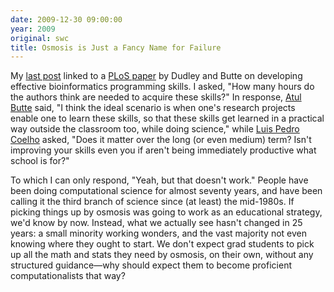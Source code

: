 ```yaml
---
date: 2009-12-30 09:00:00
year: 2009
original: swc
title: Osmosis is Just a Fancy Name for Failure
---
```

<p>My <a href="{{site.baseurl}}/2009/12/27/dudley-and-butte-on-software-skills/">last post</a> linked to
a <a href="http://www.ploscompbiol.org/article/info%3Adoi%2F10.1371%2Fjournal.pcbi.1000589">PLoS
paper</a> by Dudley and Butte on developing effective bioinformatics
programming skills. I asked, "How many hours do the authors think are
needed to acquire these skills?" In
response, <a href="http://med.stanford.edu/profiles/Atul_Butte">Atul
Butte</a> said, "I think the ideal scenario is when one's research
projects enable one to learn these skills, so that these skills get
learned in a practical way outside the classroom too, while doing
science," while <a href="http://www.mutualinformation.org/">Luis Pedro
Coelho</a> asked, "Does it matter over the long (or even medium) term?
Isn't improving your skills even you if aren't being immediately
productive what school is for?"</p>

<p>To which I can only respond, "Yeah, but that doesn't work." People
have been doing computational science for almost seventy years, and
have been calling it the third branch of science since (at least) the
mid-1980s. If picking things up by osmosis was going to work as an
educational strategy, we'd know by now. Instead, what
we actually see hasn't changed in 25 years:
a small minority working wonders, and the
vast majority not even knowing where they ought to start. We don't
expect grad students to pick up all the math and stats they need by
osmosis, on their own, without any structured guidance&mdash;why
should expect them to become proficient computationalists that
way?</p>
